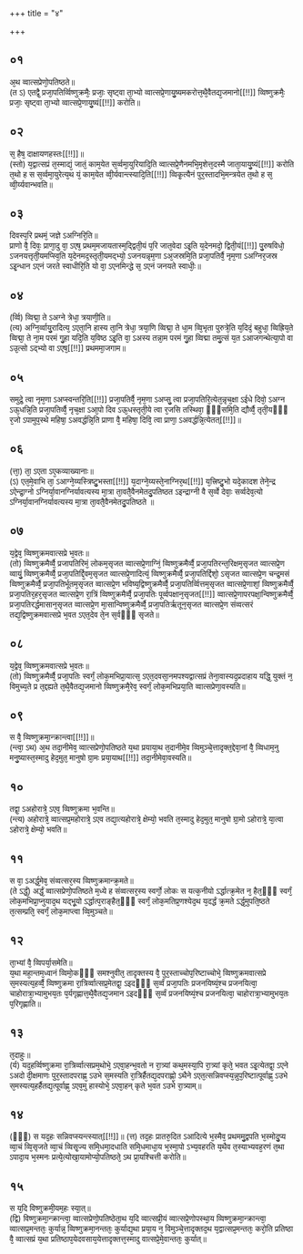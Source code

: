 +++
title = "४"

+++
## ०१
अ᳘थ व्वात्सप्रेणो᳘पतिष्ठते॥  
(त ऽ) एतद्वै᳘ प्रजा᳘पतिर्व्विष्णुक्रमैः᳘ प्रजाः᳘ सृष्ट्वा ता᳘भ्यो व्वात्सप्रे᳘णायु᳘ष्यमकरोत्त᳘थै᳘वैतद्य᳘जमानो[[!!]] व्विष्णुक्रमैः᳘ प्रजाः᳘ सृष्ट्वा ता᳘भ्यो व्वात्सप्रे᳘णायु᳘ष्यं[[!!]] करोति॥  
## ०२
स᳘ हैष᳘ दाक्षायणहस्तः[[!!]]॥  
(स्तो) य᳘द्वात्सप्रं त᳘स्माद्यं᳘ जातं᳘ काम᳘येत स᳘र्व्वमा᳘युरियादि᳘ति व्वात्सप्रे᳘णैनमभि᳘मृशेत्त᳘दस्मै जाता᳘यायु᳘ष्यं[[!!]] करोति त᳘थो ह स स᳘र्व्वमा᳘युरेत्य᳘थ यं᳘ काम᳘येत व्वी᳘र्यवान्त्स्यादि᳘ति[[!!]] व्विकृ᳘त्यैनं पुर᳘स्तादभि᳘मन्त्रयेत त᳘थो ह स᳘ व्वी᳘र्य्यवान्भवति॥  
## ०३
दिवस्प᳘रि प्रथमं᳘ जज्ञे ऽअग्निरि᳘ति॥  
प्राणो वै᳘ दिवः᳘ प्राणा᳘दु वा᳘ ऽएष᳘ प्रथम᳘मजायतास्म᳘द्द्विती᳘यं प᳘रि जात᳘वेदा ऽइ᳘ति य᳘देनमदो᳘ द्विती᳘यं[[!!]] पु᳘रुषविधो᳘ ऽजनयत्तृती᳘यमप्स्वि᳘ति य᳘देनमद᳘स्तृती᳘यमद्भ्यो᳘ ऽजनयन्नृम᳘णा ऽअ᳘जस्रमि᳘ति प्रजा᳘पतिर्वै᳘ नृम᳘णा ऽअग्निर᳘जस्र ऽइ᳘न्धान ऽएनं जरते स्वाधीरि᳘ति यो वा᳘ ऽएनमिन्द्धे स᳘ ऽएनं जनयते स्वाधीः᳘॥  
## ०४
(र्व्वि) व्विद्मा᳘ ते ऽअग्ने त्रेधा᳘ त्रयाणी᳘ति॥  
(त्य) अग्नि᳘र्व्वायु᳘रादित्य᳘ ऽएता᳘नि हास्य ता᳘नि त्रेधा᳘ त्रया᳘णि व्विद्मा᳘ ते धा᳘म व्वि᳘भृता पुरुत्रे᳘ति य᳘दिदं᳘ बहुधा᳘ व्विह्रिय᳘ते व्विद्मा᳘ ते ना᳘म परमं गु᳘हा यदि᳘ति य᳘विष्ठ ऽइ᳘ति वा᳘ ऽअस्य तन्ना᳘म परमं गु᳘हा व्विद्मा तमु᳘त्सं य᳘त ऽआजगन्थेत्या᳘पो वा ऽउ᳘त्सो ऽद्भ्यो वा ऽएष᳘[[!!]] प्रथममा᳘जगाम॥ 
## ०५
समुद्रे᳘ त्वा नृम᳘णा ऽअप्स्वन्तरि᳘ति[[!!]] प्रजा᳘पतिर्वै᳘ नृम᳘णा ऽअप्सु᳘ त्वा प्रजा᳘पतिरि᳘त्येत᳘न्नृच᳘क्षा ऽईधे दिवो᳘ ऽअग्न ऽऊ᳘धन्नि᳘ति प्रजा᳘पतिर्व्वै᳘ नृच᳘क्षा ऽआ᳘पो दिव ऽऊ᳘धस्तृती᳘ये त्वा र᳘जसि तस्थिवा᳘ ᳫँ᳘समि᳘ति द्यौर्व्वै᳘ तृती᳘यᳫँ᳭ र᳘जो ऽपामुप᳘स्थे महिषा᳘ ऽअवर्द्धन्नि᳘ति प्राणा वै᳘ महिषा᳘ दिवि᳘ त्वा प्राणा᳘ ऽअवर्द्धन्नि᳘त्येतत्[[!!]]॥  
## ०६
(त्ता᳘) ता᳘ ऽएता ऽए᳘कव्याख्यानाः॥  
(ऽ) एत᳘मे᳘वाभि ता᳘ ऽआग्ने᳘य्यस्त्रिष्टु᳘भस्ता[[!!]] य᳘दाग्ने᳘य्यस्ते᳘नाग्निर᳘थ[[!!]] य᳘त्त्रिष्टु᳘भो यदे᳘कादश तेने᳘न्द्र ऽऐन्द्रा᳘ग्नो ऽग्निर्या᳘वानग्निर्यावत्यस्य मा᳘त्रा ता᳘वतै᳘वैनमेतदु᳘पतिष्ठत ऽइन्द्राग्नी वै स᳘र्व्वे देवाः᳘ सर्व्वदेव᳘त्यो ऽग्निर्या᳘वानग्निर्यावत्यस्य मा᳘त्रा ता᳘वतै᳘वैनमेतदु᳘पतिष्ठते ॥  
## ०७
य᳘द्वेव᳘ व्विष्णुक्रमवात्सप्रे भ᳘वतः॥  
(तो) व्विष्णुक्रमैर्व्वै᳘ प्रजापतिरिमं᳘ लोकम᳘सृजत व्वात्सप्रे᳘णाग्निं᳘ व्विष्णुक्रमैर्व्वै᳘ प्रजा᳘पतिरन्त᳘रिक्षम᳘सृजत व्वात्सप्रे᳘ण व्वायुं᳘ व्विष्णुक्रमैर्व्वै᳘ प्रजा᳘पतिर्द्दि᳘वम᳘सृजत व्वात्सप्रे᳘णादित्यं᳘ व्विष्णुक्रमैर्व्वै᳘ प्रजा᳘पतिर्द्दिशो᳘ ऽसृजत व्वात्सप्रे᳘ण चन्द्र᳘मसं व्विष्णुक्रमैर्व्वै᳘ प्रजा᳘पतिर्भूतम᳘सृजत व्वात्सप्रे᳘ण भविष्य᳘द्विष्णुक्रमैर्व्वै᳘ प्रजा᳘पतिर्व्वित्तम᳘सृजत व्वात्सप्रे᳘णाशां᳘ व्विष्णुक्रमैर्व्वै᳘ प्रजा᳘पतिर᳘हर᳘सृजत व्वात्सप्रे᳘ण रा᳘त्रिं व्विष्णुक्रमैर्व्वै᳘ प्रजा᳘पतिः पूर्व्वपक्षान᳘सृजत[[!!]] व्वात्सप्रे᳘णापरपक्षा᳘न्विष्णुक्रमैर्व्वै᳘ प्रजा᳘पतिरर्द्धमासान᳘सृजत व्वात्सप्रे᳘ण मा᳘सान्विष्णुक्रमैर्व्वै᳘ प्रजा᳘पतिर्ऋतून᳘सृजत व्वात्सप्रे᳘ण संव्वत्सरं तद्य᳘द्विष्णुक्रमवात्सप्रे भ᳘वत ऽएत᳘देव ते᳘न स᳘र्वᳫँ᳭ सृजते॥  
## ०८
य᳘द्वेव᳘ व्विष्णुक्रमवात्सप्रे भ᳘वतः॥  
(तो) व्विष्णुक्रमैर्व्वै᳘ प्रजा᳘पतिः स्वर्गं᳘ लोक᳘मभिप्रा᳘यात्स᳘ ऽएत᳘दवसा᳘नमपश्यद्वात्सप्रं तेना᳘वास्यद᳘प्रदाहाय यद्धि᳘ युक्तं न᳘ विमुच्य᳘ते प्र त᳘द्दह्यते त᳘थै᳘वैतद्य᳘जमानो व्विष्णुक्रमै᳘रेव᳘ स्वर्गं᳘ लोक᳘मभिप्रया᳘ति व्वात्सप्रेणा᳘वस्यति॥  
## ०९
स वै᳘ व्विष्णुक्रमा᳘न्क्रान्त्वा[[!!]]॥  
(न्त्वा᳘ ऽथ) अ᳘थ तदा᳘नीमेव᳘ व्वात्सप्रेणो᳘पतिष्ठते य᳘था प्रयाया᳘थ त᳘दानीमे᳘व व्विमुञ्चे᳘त्तादृक्त᳘द्देवा᳘नां वै᳘ व्विधाम᳘नु मनु᳘ष्यास्त᳘स्मादु हेद᳘मुत᳘ मानुषो ग्रा᳘मः प्रया᳘याथ[[!!]] तदा᳘नीमेवा᳘वस्यति॥  
## १०
तद्वा᳘ ऽअहोरात्रे᳘ ऽएव᳘ व्विष्णुक्रमा भ᳘वन्ति॥  
(न्त्य) अहोरात्रे᳘ व्वात्सप्र᳘महोरात्रे᳘ ऽएव तद्या᳘त्यहोरात्रे᳘ क्षेम्यो᳘ भवति त᳘स्मादु हेद᳘मुत᳘ मानुषो ग्रा᳘मो ऽहोरात्रे᳘ या᳘त्वा ऽहोरात्रे᳘ क्षेम्यो᳘ भवति॥  
## ११
स वा᳘ ऽअर्द्ध᳘मेव᳘ संव्वत्सर᳘स्य व्विष्णुक्रमान्क्र᳘मते॥  
(ते ऽर्द्धं᳘) अर्द्धं᳘ व्वात्सप्रेणो᳘पतिष्ठते म᳘ध्ये ह संव्वत्सर᳘स्य स्वर्गो᳘ लोकः स यत्क᳘नीयो ऽर्द्धात्क्र᳘मेत न᳘ हैत᳘ᳫँ᳘ स्वर्गं᳘ लोक᳘मभिप्रा᳘प्नुयाद᳘थ यद्भू᳘यो ऽर्द्धात्प᳘राङ्हैत᳘ᳫँ᳘ स्वर्गं᳘ लोक᳘मतिप्र᳘णश्येद᳘थ य᳘दर्द्धं क्र᳘मते ऽर्द्ध᳘मुपति᳘ष्ठते त᳘त्सम्प्रति᳘ स्वर्गं᳘ लोक᳘माप्त्वा व्वि᳘मुञ्चते॥  
## १२
ता᳘भ्यां वै᳘ व्विपर्या᳘समेति॥  
य᳘था महा᳘न्तम᳘ध्वानं व्विमो᳘कᳫँ᳭ समश्नुवीत᳘ तादृक्तस्य वै᳘ पुर᳘स्ताच्चोप᳘रिष्टाच्चोभे᳘ व्विष्णुक्रमवात्सप्रे स᳘मस्यत्य᳘हर्व्वै᳘ व्विष्णुक्रमा रा᳘त्रिर्व्वात्सप्र᳘मेतद्वा᳘ ऽइदᳫँ᳭ स᳘र्व्वं प्रजा᳘पतिः प्रजनयिष्यं᳘श्च प्रजनयित्वा᳘ चाहोरात्रा᳘भ्यामुभय᳘तः प᳘र्यगृह्णात्त᳘थै᳘वैतद्य᳘जमान ऽइदᳫँ᳭ स᳘र्व्वं प्रजनयिष्यं᳘श्च प्रजनयित्वा᳘ चाहोरात्रा᳘भ्यामुभय᳘तः प᳘रिगृह्णाति॥  
## १३
त᳘दाहुः॥  
(र्य) यद᳘हर्व्विष्णुक्रमा रा᳘त्रिर्व्वात्सप्रम᳘थोभे᳘ ऽएवा᳘हन्भ᳘वतो न रा᳘त्र्यां कथ᳘मस्या᳘पि रा᳘त्र्यां कृते᳘ भवत ऽइ᳘त्येतद्वा᳘ ऽएने ऽअदो दी᳘क्षमाणः पुर᳘स्तादपराह्ण᳘ ऽउभे स᳘मस्यति रा᳘त्रिर्हैतद्य᳘दपराह्णो᳘ ऽथैने ऽएत᳘त्सन्निवप्स्य᳘न्नुप᳘रिष्टात्पूर्वाह्ण᳘ ऽउभे स᳘मस्यत्य᳘हर्हैतद्य᳘त्पूर्वाह्ण᳘ ऽएव᳘मु हास्योभे᳘ ऽएवा᳘हन् कृते भ᳘वत ऽउभे रा᳘त्र्याम्॥  
## १४
(ᳫँ᳭) स यद᳘हः सन्निवप्स्यन्त्स्यात्[[!!]]॥ 
(त्त) तद᳘हः प्रातरु᳘दित ऽआदित्ये भ᳘स्मैव᳘ प्रथममु᳘द्वपति भ᳘स्मोदु᳘प्य व्वा᳘चं व्वि᳘सृजते व्वा᳘चं व्विसृ᳘ज्य समि᳘धमा᳘दधाति समि᳘धमाधा᳘य भ᳘स्मा᳘पो ऽभ्य᳘वहरति य᳘थैव त᳘स्याभ्यवह᳘रणं त᳘था ऽपादा᳘य भ᳘स्मनः प्रत्ये᳘त्योखा᳘यामोप्यो᳘पतिष्ठते᳘ ऽथ प्रा᳘यश्चित्ती करोति॥  
## १५
स य᳘दि विष्णुक्रमी᳘यम᳘हः स्या᳘त्॥  
(द्वि) विष्णुक्रमा᳘न्क्रान्त्वा᳘ व्वात्सप्रेणो᳘पतिष्ठेता᳘थ य᳘दि व्वात्सप्री᳘यं व्वात्सप्रे᳘णोपस्था᳘य व्विष्णुक्रमा᳘न्क्रान्त्वा᳘ व्वात्सप्र᳘मन्ततः᳘ कुर्यान्न᳘ व्विष्णुक्रमा᳘नन्ततः᳘ कुर्याद्य᳘था प्रया᳘य न᳘ विमुञ्चे᳘त्तादृक्तद᳘थ य᳘द्वात्सप्र᳘मन्ततः᳘ करो᳘ति प्रतिष्ठा वै᳘ व्वात्सप्रं य᳘था प्रतिष्ठाप᳘येदवसाय᳘येत्तादृक्तत्त᳘स्मादु वात्सप्रे᳘मे᳘वान्ततः᳘ कुर्यात्॥  
